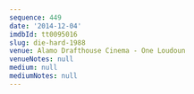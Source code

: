 ```yaml
---
sequence: 449
date: '2014-12-04'
imdbId: tt0095016
slug: die-hard-1988
venue: Alamo Drafthouse Cinema - One Loudoun
venueNotes: null
medium: null
mediumNotes: null
---
```


